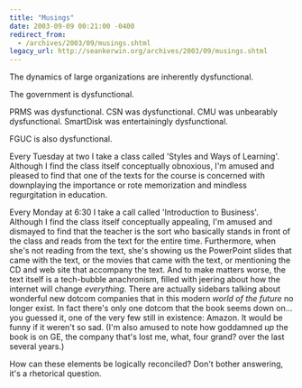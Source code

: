 ```yaml
---
title: "Musings"
date: 2003-09-09 00:21:00 -0400
redirect_from:
  - /archives/2003/09/musings.shtml
legacy_url: http://seankerwin.org/archives/2003/09/musings.shtml
---
```

<p>The dynamics of large organizations are inherently dysfunctional.</p>

<p>The government is dysfunctional.</p>

<p>PRMS was dysfunctional.  CSN was dysfunctional.  CMU was unbearably dysfunctional.  SmartDisk was entertainingly dysfunctional.</p>

<p>FGUC is also dysfunctional.</p>

<p>Every Tuesday at two I take a class called 'Styles and Ways of Learning'.  Although I find the class itself conceptually obnoxious, I'm amused and pleased to find that one of the texts for the course is concerned with downplaying the importance or rote memorization and mindless regurgitation in education.</p>

<p>Every Monday at 6:30 I take a call called 'Introduction to Business'.  Although I find the class itself conceptually appealing, I'm amused and dismayed to find that the teacher is the sort who basically stands in front of the class and reads from the text for the entire time.  Furthermore, when she's not reading from the  text, she's showing us the PowerPoint slides that came with the text, or the movies that came with the text, or mentioning the CD and web site that accompany the text.  And to make matters worse, the text itself is a tech-bubble anachronism, filled with jeering about how the internet will change <i>everything</i>.  There are actually sidebars talking about wonderful new dotcom companies that in this modern <i>world of the future</i> no longer exist.  In fact there's only one dotcom that the book seems down on... you guessed it, one of the very few still in existence: Amazon.  It would be funny if it weren't so sad.  (I'm also amused to note how goddamned <i>up</i> the book is on GE, the company that's lost me, what, four grand? over the last several years.)</p>

<p>How can these elements be logically reconciled?  Don't bother answering, it's a rhetorical question.</p>
